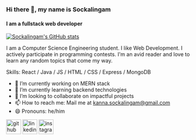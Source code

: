 ### Hi there 👋, my name is Sockalingam
#### I am a fullstack web developer
[![Sockalingam's GitHub stats](https://github-readme-stats.vercel.app/api?username=sockalingam29&hide=stars&show_icons=true&theme=noctis_minimus )](https://github.com/anuraghazra/github-readme-stats)

I am a Computer Science Engineering student. I like Web Development. I actively participate in programming contests. I'm an avid reader and love to learn any random topics that come my way.

Skills:  React / Java / JS / HTML / CSS / Express / MongoDB

- 🔭 I’m currently working on MERN stack 
- 🌱 I’m currently learning backend technologies 
- 👯 I’m looking to collaborate on impactful projects 
- 📫 How to reach me: Mail me at kanna.sockalingam@gmail.com 
- 😄 Pronouns: he/him 


[<img src='https://cdn.jsdelivr.net/npm/simple-icons@3.0.1/icons/github.svg' alt='github' height='40'>](https://github.com/Sockalingam29)  [<img src='https://cdn.jsdelivr.net/npm/simple-icons@3.0.1/icons/linkedin.svg' alt='linkedin' height='40'>](https://www.linkedin.com/in/https://www.linkedin.com/in/sockalingam-a-20ab7b1b6//)  [<img src='https://cdn.jsdelivr.net/npm/simple-icons@3.0.1/icons/instagram.svg' alt='instagram' height='40'>](https://www.instagram.com/https://www.instagram.com/sockalingam_a//)  

